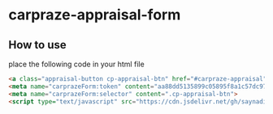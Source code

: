 # carpraze-appraisal-form

## How to use

place the following code in your html file
```html
<a class="appraisal-button cp-appraisal-btn" href="#carpraze-appraisal">appraisal</a>
<meta name="carprazeForm:token" content="aa88dd5135899c05895f8a1c57dc9748">
<meta name="carprazeForm:selector" content=".cp-appraisal-btn">
<script type="text/javascript" src="https://cdn.jsdelivr.net/gh/saynadim/carpraze-appraisal-form@1.7/appraisal-form.js"> </script>
```
